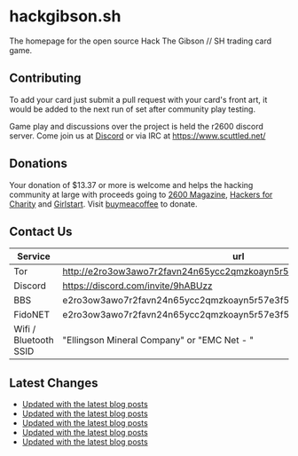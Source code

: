 # hackgibson.sh
The homepage for the open source Hack The Gibson // SH trading card game.


## Contributing

To add your card just submit a pull request with your card's front art, it would be added to the next run of set after community play testing.

Game play and discussions over the project is held the r2600 discord server. Come join us at [Discord](https://discord.com/invite/9hABUzz) or via IRC at https://www.scuttled.net/


## Donations

Your donation of $13.37 or more is welcome and helps the hacking community at large with proceeds going to [2600 Magazine](https://2600.com/), [Hackers for Charity](https://hackersforcharity.org) and [Girlstart](https://girlstart.org).  Visit [buymeacoffee](https://www.buymeacoffee.com/hackgibson.sh) to donate.


## Contact Us

Service | url
-|-
Tor | http://e2ro3ow3awo7r2favn24n65ycc2qmzkoayn5r57e3f56nvjwdcgg32ad.onion
Discord | https://discord.com/invite/9hABUzz
BBS | e2ro3ow3awo7r2favn24n65ycc2qmzkoayn5r57e3f56nvjwdcgg32ad.onion:23
FidoNET | e2ro3ow3awo7r2favn24n65ycc2qmzkoayn5r57e3f56nvjwdcgg32ad.onion:24554
Wifi / Bluetooth SSID | "Ellingson Mineral Company" or "EMC Net - <fidonet address>"

## Latest Changes
<!-- BLOG-POST-LIST:START -->
- [Updated with the latest blog posts](https://github.com/DFW2600/hackgibson.sh/commit/89e892de45b151325942e87450335ee6b7e62f93)
- [Updated with the latest blog posts](https://github.com/DFW2600/hackgibson.sh/commit/bb4df1c9d89e20699aaf9102138b1553fbef9941)
- [Updated with the latest blog posts](https://github.com/DFW2600/hackgibson.sh/commit/11caa6013567ccae06c5efc00902d7abc76e6b7f)
- [Updated with the latest blog posts](https://github.com/DFW2600/hackgibson.sh/commit/0719093cc4098a33e7bd236d49ded9e89f7e4800)
- [Updated with the latest blog posts](https://github.com/DFW2600/hackgibson.sh/commit/c424a03b6c71a53d82559edf98160cf9e60b56df)
<!-- BLOG-POST-LIST:END -->
